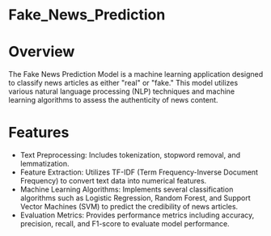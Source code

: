 # Fake_News_Prediction

# Overview

The Fake News Prediction Model is a machine learning application designed to classify news articles as either "real" or "fake." This model utilizes various natural language processing (NLP) techniques and machine learning algorithms to assess the authenticity of news content.

# Features

- Text Preprocessing: Includes tokenization, stopword removal, and lemmatization.
- Feature Extraction: Utilizes TF-IDF (Term Frequency-Inverse Document Frequency) to convert text data into 
  numerical features.
- Machine Learning Algorithms: Implements several classification algorithms such as Logistic Regression, Random 
  Forest, and Support Vector Machines (SVM) to predict the credibility of news articles.
- Evaluation Metrics: Provides performance metrics including accuracy, precision, recall, and F1-score to 
  evaluate model performance.

